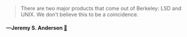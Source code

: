 > There are two major products that come out of Berkeley: LSD and UNIX.  We don’t believe this to be a coincidence.
  #### —Jeremy S. Anderson [:scroll:](http://quotes.stormconsultancy.co.uk/quotes/34)